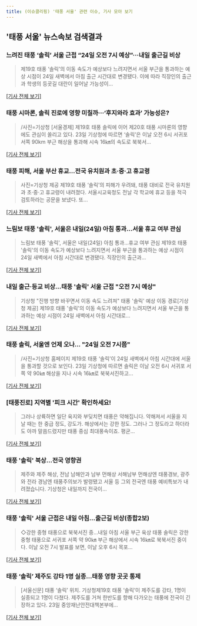 ```yaml
---
title: (이슈클리핑) '태풍 서울' 관련 이슈, 기사 모아 보기
---
```

## **'태풍 서울'** 뉴스속보 검색결과
### 느려진 태풍 ‘솔릭’ 서울 근접 “24일 오전 7시 예상”···내일 출근길 비상

>제19호 태풍 ‘솔릭’의 이동 속도가 예상보다 느려지면서 서울 부근을 통과하는 예상 시점이 24일 새벽에서 아침 출근 시간대로 변경됐다. 이에 따라 직장인의 출근과 학생의 등굣길 대란이 일어날 가능성이...

[[기사 전체 보기]](http://news.khan.co.kr/kh_news/khan_art_view.html?artid=201808230757001&code=940100)

### 태풍 시마론, 솔릭 진로에 영향 미칠까···‘후지와라 효과’ 가능성은?

>/사진=기상청 [서울경제] 제19호 태풍 솔릭에 이어 제20호 태풍 시마론의 영향에도 관심이 쏠리고 있다. 23일 기상청에 따르면 ‘솔릭’은 이날 오전 6시 서귀포 서쪽 90km 부근 해상을 통과해 시속 16㎞의 속도로 북북서...

[[기사 전체 보기]](http://www.sedaily.com/NewsView/1S3GZS646X)

### 태풍 피해, 서울 부산 휴교…전국 유치원과 초·중·고 휴교령

>사진=기상청 제공 제19호 태풍 ‘솔릭’의 피해가 우려돼, 태풍 대비로 전국 유치원과 초·중·고 휴교령이 내려졌다. 서울시교육청도 전날 각 학교에 휴교 등을 적극 검토하라는 공문을 보냈다. 또...

[[기사 전체 보기]](http://www.hkbs.co.kr/news/articleView.html?idxno=480821)

### 느림보 태풍 '솔릭', 서울은 내일(24일) 아침 통과…서울 휴교 여부 관심

>느림보 태풍 '솔릭', 서울은 내일(24일) 아침 통과…휴교 여부 관심 제19호 태풍 '솔릭'의 이동 속도가 예상보다 느려지면서 서울 부근을 통과하는 예상 시점이 24일 새벽에서 아침 시간대로 변경됐다. 직장인의 출근과...

[[기사 전체 보기]](http://news20.busan.com/controller/newsController.jsp?newsId=20180823000036)

### 내일 출근·등교 비상…태풍 '솔릭' 서울 근접 "오전 7시 예상"

>기상청 "진행 방향 바꾸면서 이동 속도 느려져" 태풍 '솔릭' 예상 이동 경로[기상청 제공] 제19호 태풍 '솔릭'의 이동 속도가 예상보다 느려지면서 서울 부근을 통과하는 예상 시점이 24일 새벽에서 아침 시간대로...

[[기사 전체 보기]](http://app.yonhapnews.co.kr/YNA/Basic/SNS/r.aspx?c=AKR20180823017700004&did=1195m)

### 태풍 솔릭, 서울엔 언제 오나… "24일 오전 7시쯤"

>/사진=기상청 홈페이지 제19호 태풍 ‘솔릭’이 24일 새벽에서 아침 시간대에 서울을 통과할 것으로 보인다.   23일 기상청에 따르면 솔릭은 이날 오전 6시 서귀포 서쪽 약 90㎞ 해상을 지나 시속 16㎞로 북북서진하고...

[[기사 전체 보기]](http://moneys.mt.co.kr/news/mwView.php?no=2018082308198052415)

### [태풍진로] 지역별 '피크 시간' 확인하세요!

>그러나 상륙하면 일단 육지와 부딪치면 태풍은 약해집니다. 약해져서 서울을 지날 때는 한 중급 정도, 강도가. 해상에서는 강한 정도. 그러나 그 정도라고 하더라도 아까 말씀드렸지만 태풍 중심 최대풍속이죠. 평균...

[[기사 전체 보기]](http://www.ytn.co.kr/_ln/0108_201808230849230676)

### 태풍 '솔릭' 북상…전국 영향권

>제주와 제주 해상, 전남 남해안과 남부 먼해상 서해남부 먼해상엔 태풍경보, 광주와 전라 경남엔 태풍주의보가 발령됐고 서울 등 그외 전국엔 태풍 예비특보가 내려졌습니다. 기상청은 내일까지 전국이...

[[기사 전체 보기]](http://imnews.imbc.com/news/2018/econo/article/4777631_22671.html)

### 태풍 '솔릭' 서울 근접은 내일 아침…출근길 비상(종합2보)

>◇강한 중형 태풍으로 북북서진 중…내일 아침 서울 부근 육상 태풍 솔릭은 강한 중형 태풍으로 서귀포 서쪽 약 90㎞ 부근 해상에서 시속 16㎞로 북북서진 중이다. 이날 오전 7시 발표를 보면, 이날 오후 6시 목포...

[[기사 전체 보기]](http://www.nocutnews.co.kr/news/5019642)

### 태풍 ‘솔릭’ 제주도 강타 1명 실종…태풍 영향 곳곳 통제

>[서울신문] 태풍 ‘솔릭’ 위치. 기상청제19호 태풍 ‘솔릭’이 제주도를 강타, 1명이 실종되고 1명이 다쳤다. 제주도를 거쳐 한반도를 향해 다가오는 태풍에 전국이 긴장하고 있다. 23일 중앙재난안전대책본부에...

[[기사 전체 보기]](http://www.seoul.co.kr/news/newsView.php?id=20180823500002&wlog_tag3=naver)


